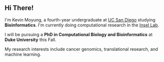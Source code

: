 ## Hi There!

I'm Kevin Moyung, a fourth-year undergraduate at [UC San Diego](http://ucsd.edu) studying **Bioinformatics**. I'm currently doing computational research in the [Insel Lab](http://insellab.ucsd.edu).

I will be pursuing a **PhD in Computational Biology and Bioinformatics** at **Duke University** this Fall.

My research interests include cancer genomics, translational research, and machine learning.




